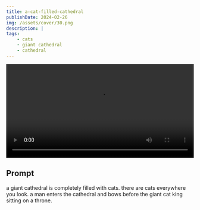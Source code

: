 ```yaml
---
title: a-cat-filled-cathedral
publishDate: 2024-02-26
img: /assets/cover/30.png
description: |
tags:
    - cats
    - giant cathedral
    - cathedral
---
```


<video style="width: 100%;" src="/assets/video/a-cat-filled-cathedral.mp4" controls ></video>

## Prompt

a giant cathedral is completely filled with cats. there are cats everywhere you look. a man enters the cathedral and bows before the giant cat king sitting on a throne.
